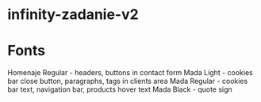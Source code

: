 # infinity-zadanie-v2
# Fonts
Homenaje Regular - headers, buttons in contact form
Mada Light - cookies bar close button, paragraphs, tags in clients area
Mada Regular - cookies bar text, navigation bar, products hover text
Mada Black - quote sign